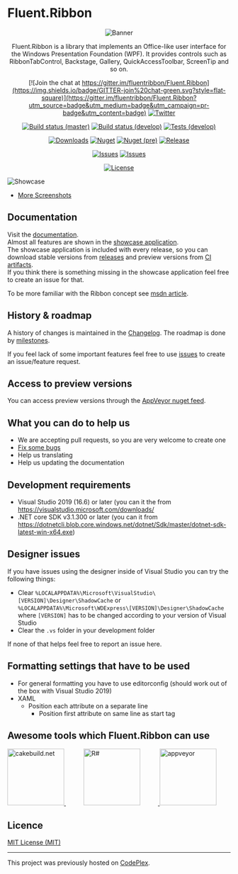 # Fluent.Ribbon

<div align="center">

![Banner](./Images/banner.png)

Fluent.Ribbon is a library that implements an Office-like user interface for the Windows Presentation Foundation (WPF). It provides controls such as RibbonTabControl, Backstage, Gallery, QuickAccessToolbar, ScreenTip and so on.

[![Join the chat at https://gitter.im/fluentribbon/Fluent.Ribbon](https://img.shields.io/badge/GITTER-join%20chat-green.svg?style=flat-square)](https://gitter.im/fluentribbon/Fluent.Ribbon?utm_source=badge&utm_medium=badge&utm_campaign=pr-badge&utm_content=badge)
[![Twitter](https://img.shields.io/badge/twitter-%40batzendev-blue.svg?style=flat-square)](https://twitter.com/batzendev)

[![Build status (master)](https://img.shields.io/appveyor/ci/batzen/fluent-ribbon.svg?style=flat-square&&label=master)](https://ci.appveyor.com/project/batzen/fluent-ribbon/branch/master)
[![Build status (develop)](https://img.shields.io/appveyor/ci/batzen/fluent-ribbon.svg?style=flat-square&&label=develop)](https://ci.appveyor.com/project/batzen/fluent-ribbon/branch/develop)
[![Tests (develop)](https://img.shields.io/appveyor/tests/batzen/fluent-ribbon.svg?style=flat-square)](https://ci.appveyor.com/project/batzen/fluent-ribbon/branch/develop)

[![Downloads](https://img.shields.io/nuget/dt/Fluent.Ribbon.svg?style=flat-square)](http://www.nuget.org/packages/Fluent.Ribbon/)
[![Nuget](https://img.shields.io/nuget/v/Fluent.Ribbon.svg?style=flat-square)](http://nuget.org/packages/Fluent.Ribbon)
[![Nuget (pre)](https://img.shields.io/nuget/vpre/Fluent.Ribbon.svg?style=flat-square&label=nuget-pre)](http://nuget.org/packages/Fluent.Ribbon)
[![Release](https://img.shields.io/github/release/fluentribbon/fluent.ribbon.svg?style=flat-square)](https://github.com/fluentribbon/Fluent.Ribbon/releases/latest)

[![Issues](https://img.shields.io/github/issues/fluentribbon/fluent.ribbon.svg?style=flat-square)](https://github.com/fluentribbon/Fluent.Ribbon/issues)
[![Issues](https://img.shields.io/github/issues-closed/fluentribbon/fluent.ribbon.svg?style=flat-square)](https://github.com/fluentribbon/Fluent.Ribbon/issues?q=is%3Aissue+is%3Aclosed)

[![License](https://img.shields.io/badge/license-MIT-blue.svg?style=flat-square)](https://github.com/fluentribbon/Fluent.Ribbon/blob/master/License.txt)

</div>

![Showcase](./Images/Showcase.gif)

- [More Screenshots](../../wiki/Screenshots)

## Documentation

Visit the [documentation](http://fluentribbon.github.io/documentation/).  
Almost all features are shown in the [showcase application](./Fluent.Ribbon.Showcase).  
The showcase application is included with every release, so you can download stable versions from [releases](../../releases) and preview versions from [CI artifacts](https://ci.appveyor.com/project/batzen/fluent-ribbon/branch/develop/artifacts).  
If you think there is something missing in the showcase application feel free to create an issue for that.

To be more familiar with the Ribbon concept see [msdn article](https://docs.microsoft.com/en-us/windows/desktop/uxguide/cmd-ribbons).

## History &amp; roadmap

A history of changes is maintained in the [Changelog](Changelog.md).
The roadmap is done by [milestones](../../milestones).

If you feel lack of some important features feel free to use [issues](https://github.com/fluentribbon/Fluent.Ribbon/issues) to create an issue/feature request.

## Access to preview versions

You can access preview versions through the [AppVeyor nuget feed](https://ci.appveyor.com/nuget/fluent-ribbon).

## What you can do to help us

- We are accepting pull requests, so you are very welcome to create one
- [Fix some bugs](../../issues)
- Help us translating
- Help us updating the documentation

## Development requirements

- Visual Studio 2019 (16.6) or later (you can it the from https://visualstudio.microsoft.com/downloads/
- .NET core SDK v3.1.300 or later (you can it from https://dotnetcli.blob.core.windows.net/dotnet/Sdk/master/dotnet-sdk-latest-win-x64.exe)

## Designer issues

If you have issues using the designer inside of Visual Studio you can try the following things:

- Clear `%LOCALAPPDATA%\Microsoft\VisualStudio\[VERSION]\Designer\ShadowCache` or `%LOCALAPPDATA%\Microsoft\WDExpress\[VERSION]\Designer\ShadowCache` where `[VERSION]` has to be changed according to your version of Visual Studio
- Clear the `.vs` folder in your development folder

If none of that helps feel free to report an issue here.

## Formatting settings that have to be used

- For general formatting you have to use editorconfig (should work out of the box with Visual Studio 2019)
- XAML
  - Position each attribute on a separate line
    - Position first attribute on same line as start tag

## Awesome tools which Fluent.Ribbon can use

<div>
  <a href="https://cakebuild.net/">
    <img alt="cakebuild.net" width="128" heigth="128" src="./Images/cake-medium.png">
  </a>
  <a href="https://www.jetbrains.com/resharper/">
    <img alt="R#" width="128" heigth="128" hspace="40" src="./Images/icon_ReSharper.png">
  </a>
  <a href="https://www.appveyor.com/">
    <img alt="appveyor" width="128" heigth="128" src="./Images/Appveyor_logo.svg">
  </a>
</div>

## Licence

[MIT License (MIT)](./License.txt)

---

This project was previously hosted on [CodePlex](https://fluent.codeplex.com/).

